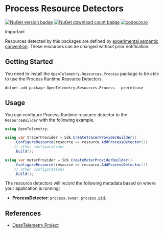 # Process Resource Detectors

[![NuGet version badge](https://img.shields.io/nuget/v/OpenTelemetry.Resources.Process)](https://www.nuget.org/packages/OpenTelemetry.Resources.Process)
[![NuGet download count badge](https://img.shields.io/nuget/dt/OpenTelemetry.Resources.Process)](https://www.nuget.org/packages/OpenTelemetry.Resources.Process)
[![codecov.io](https://codecov.io/gh/open-telemetry/opentelemetry-dotnet-contrib/branch/main/graphs/badge.svg?flag=unittests-Resources.Process)](https://app.codecov.io/gh/open-telemetry/opentelemetry-dotnet-contrib?flags[0]=unittests-Resources.Process)

> [!IMPORTANT]
> Resources detected by this packages are defined by [experimental semantic convention](https://github.com/open-telemetry/semantic-conventions/blob/v1.24.0/docs/resource/process.md#process).
> These resources can be changed without prior notification.

## Getting Started

You need to install the
`OpenTelemetry.Resources.Process` package to be able to use the
Process Runtime Resource Detectors.

```shell
dotnet add package OpenTelemetry.Resources.Process --prerelease
```

## Usage

You can configure Process Runtime resource detector to
the `ResourceBuilder` with the following example.

```csharp
using OpenTelemetry;

using var tracerProvider = Sdk.CreateTracerProviderBuilder()
    .ConfigureResource(resource => resource.AddProcessDetector())
    // other configurations
    .Build();

using var meterProvider = Sdk.CreateMeterProviderBuilder()
    .ConfigureResource(resource => resource.AddProcessDetector())
    // other configurations
    .Build();
```

The resource detectors will record the following metadata based on where
your application is running:

- **ProcessDetector**: `process.owner`, `process.pid`.

## References

- [OpenTelemetry Project](https://opentelemetry.io/)
